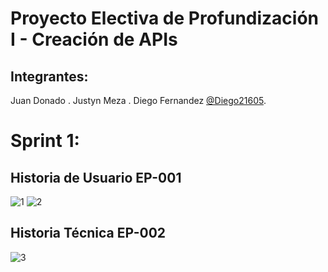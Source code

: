 # Proyecto Electiva de Profundización I - Creación de APIs

## Integrantes:
 Juan Donado [](https://github.com/).
 Justyn Meza [](https://github.com/).
 Diego Fernandez [@Diego21605](https://github.com/Diego21605).
 
 # Sprint 1:
 
 ## Historia de Usuario EP-001 
 
 ![1](https://drive.google.com/file/d/1ppn3h-By99dpnxlWpm5RRRfAEkC8U_wE/view?usp=sharing)
 ![2](https://drive.google.com/file/d/18dhZ-n1VnEzHlD-h77-n_RT3DhJ28WNA/view?usp=sharing)
  
  ## Historia Técnica EP-002 

![3](https://drive.google.com/file/d/1v_-vP0S_5gQ_tQhfX0I8P8KnNSzPy6lg/view?usp=sharing)
